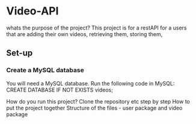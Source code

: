 # Video-API

whats the purpose of the project?
This project is for a restAPI for a users that are adding their own videos, retrieving them, storing them, 

## Set-up

### Create a MySQL database
You will need a MySQL database. 
Run the following code in MySQL: 
CREATE DATABASE IF NOT EXISTS videos;

How do you run this project?
Clone the repository etc step by step
How to put the project together 
Structure of the files - user package and video package 